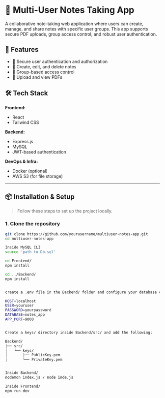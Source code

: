 # 📝 Multi-User Notes Taking App

A collaborative note-taking web application where users can create, manage, and share notes with specific user groups. This app supports secure PDF uploads, group access control, and robust user authentication.

## 🚀 Features

- 🔐 Secure user authentication and authorization
- 🧠 Create, edit, and delete notes
- 👥 Group-based access control
- 📁 Upload and view PDFs

## 🛠️ Tech Stack

**Frontend:**
- React
- Tailwind CSS

**Backend:**
- Express.js 
- MySQL
- JWT-based authentication

**DevOps & Infra:**
- Docker (optional)
- AWS S3 (for file storage)

---

## 📦 Installation & Setup

> Follow these steps to set up the project locally.

### 1. Clone the repository

```bash
git clone https://github.com/yourusername/multiuser-notes-app.git
cd multiuser-notes-app

Inside MySQL CLI 
source 'path to Db.sql'

cd Frontend/
npm install

cd ../Backend/
npm install


create a .env file in the Backend/ folder and configure your database credentials:

HOST=localhost
USER=youruser
PASSWORD=yourpassword
DATABASE=notes_app
APP_PORT=9000


Create a keys/ directory inside Backend/src/ and add the following:

Backend/
├── src/
│   └── keys/
│       ├── PublicKey.pem
│       └── PrivateKey.pem


Inside Backend/
nodemon index.js / node inde.js

Inside Frontend/
npm run dev